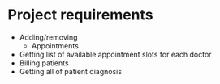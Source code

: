 # Project requirements

- Adding/removing
  - Appointments
- Getting list of available appointment slots for each doctor
- Billing patients
- Getting all of patient diagnosis